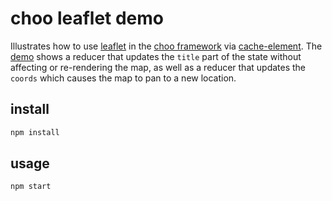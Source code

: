 # choo leaflet demo

Illustrates how to use [leaflet](http://leafletjs.com) in the
[choo framework](https://github.com/yoshuawuyts/choo) via
[cache-element](https://github.com/yoshuawuyts/cache-element).
The [demo](http://choo-leaflet-demo.surge.sh) shows a reducer
that updates the `title` part of the state without affecting
or re-rendering the map, as well as a reducer that updates the
`coords` which causes the map to pan to a new location.

## install
```bash
npm install
```

## usage
```bash
npm start
```
